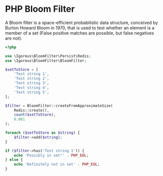 # PHP Bloom Filter

A Bloom filter is a space-efficient probabilistic data structure, conceived by Burton Howard Bloom in 1970,
that is used to test whether an element is a member of a set (False positive matches are possible, but false negatives are not).


```php
<?php

use \Igoreus\BloomFilter\Persist\Redis;
use \Igoreus\BloomFilter\BloomFilter;

$setToStore = [
    'Test string 1',
    'Test string 2',
    'Test string 3',
    'Test string 4',
    'Test string 5',
];

$filter = BloomFilter::createFromApproximateSize(
    Redis::create(),
    count($setToStore),
    0.001
);

foreach ($setToStore as $string) {
    $filter->add($string);
}

if ($filter->has('Test string 1')) {
    echo 'Possibly in set"' . PHP_EOL;
} else {
    echo 'Definitely not in set' . PHP_EOL;
}
```
